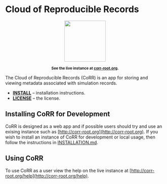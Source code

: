 # Cloud of Reproducible Records

<p align="center">
    <img src="https://raw.githubusercontent.com/usnistgov/corr/master/corr-view/frontend/images/logo.svg"
         height="130">
</p>

<p align="center"><sup><strong>
See the live instance at <a href="http://corr-root.org/">corr-root.org</a>.
</strong></sup></p>

The Cloud of Reproducible Records (CoRR) is an app for storing and
viewing metadata associated with simulation records.

* **[INSTALL](INSTALLATION.md)** – installation instructions.
* **[LICENSE](LICENSE.md)** – the license.

## Installing CoRR for Development

CoRR is designed as a web app and if possible users should try and use
an exising instance such as
[http://corr-root.org](http://corr-root.org). If you wish to install
an instance of CoRR for development or local usage, then follow the
instructions in [INSTALLATION.md](INSTALLATION.md).

## Using CoRR

To use CoRR as a user view the help on the live instance at
[http://corr-root.org/help](http://corr-root.org/help).
